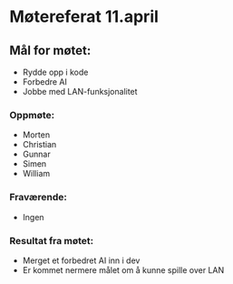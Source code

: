 # Møtereferat 11.april
## Mål for møtet:
- Rydde opp i kode
- Forbedre AI
- Jobbe med LAN-funksjonalitet

### Oppmøte:
- Morten
- Christian
- Gunnar
- Simen
- William

### Fraværende:
- Ingen

### Resultat fra møtet:
- Merget et forbedret AI inn i dev
- Er kommet nermere målet om å kunne spille over LAN